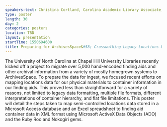 ```yaml
---
speakers-text: Christina Cortland, Carolina Academic Library Associate, University of North Carolina at Chapel Hill University Libraries
type: poster
length: 30
day: 2
categories: posters
location: TBD
layout: presentation
startTime: 1550694600
title: Preparing for ArchivesSpace&#58; Crosswalking Legacy Locations Data to Finding Aids at the University of North Carolina at Chapel Hill
---
```

The University of North Carolina at Chapel Hill University Libraries recently kicked off a project to migrate over 5,000 hand-encoded finding aids and other archival information from a variety of mostly homegrown systems to ArchivesSpace. To prepare the data for ingest, we focused recent efforts on mapping locations data for our physical materials to container information in our finding aids. This proved less than straightforward for a variety of reasons, not limited to legacy data formatting, multiple file formats, different interpretations of container hierarchy, and flat file limitations. This poster will detail the steps taken to map semi-controlled locations data stored in a Microsoft Access database and an Excel spreadsheet to finding aid container data in XML format using Microsoft ActiveX Data Objects (ADO) and the Ruby Roo and Nokogiri gems.
